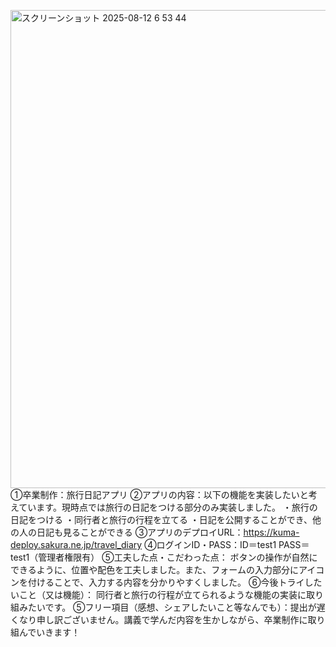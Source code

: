 <img width="1389" height="765" alt="スクリーンショット 2025-08-12 6 53 44" src="https://github.com/user-attachments/assets/16c2746c-e049-457c-b7a7-b98bc63883c1" /></br>
①卒業制作：旅行日記アプリ
②アプリの内容：以下の機能を実装したいと考えています。現時点では旅行の日記をつける部分のみ実装しました。
・旅行の日記をつける
・同行者と旅行の行程を立てる
・日記を公開することができ、他の人の日記も見ることができる
③アプリのデプロイURL：https://kuma-deploy.sakura.ne.jp/travel_diary
④ログインID・PASS：ID＝test1 PASS＝test1（管理者権限有）
⑤工夫した点・こだわった点： ボタンの操作が自然にできるように、位置や配色を工夫しました。また、フォームの入力部分にアイコンを付けることで、入力する内容を分かりやすくしました。
⑥今後トライしたいこと（又は機能）： 同行者と旅行の行程が立てられるような機能の実装に取り組みたいです。
⑤フリー項目（感想、シェアしたいこと等なんでも）：提出が遅くなり申し訳ございません。講義で学んだ内容を生かしながら、卒業制作に取り組んでいきます！
